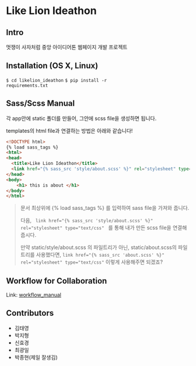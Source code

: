 # Like Lion Ideathon

## Intro

 멋쟁이 사자처럼 중앙 아이디어톤 웹페이지 개발 프로젝트

## Installation (OS X, Linux)

<code>$ cd likelion_ideathon</code>
<code>$ pip install -r requirements.txt </code>

## Sass/Scss Manual

각 app안에 static 폴더를 만들어, 그안에 scss file을 생성하면 됩니다.

templates의 html file과 연결하는 방법은 아래와 같습니다!

```html
<!DOCTYPE html>
{% load sass_tags %}
<html>
<head>
  <title>Like Lion Ideathon</title>
  <link href="{% sass_src 'style/about.scss' %}" rel="stylesheet" type="text/css"/> 
</head>
<body>
    <h1> this is about </h1>
</body>
</html>
```

> 문서 최상위에 {% load sass_tags %} 를 입력하여 sass file을 가져와 줍니다.
>
> 다음, <code> link href="{% sass_src 'style/about.scss' %}" rel="stylesheet" type="text/css" </code> 를 통해 내가 만든 scss file을 연결해줍시다.
>
> 만약 static/style/about.scss 의 파일트리가 아닌, static/about.scss의 파일트리를 사용했다면, <code>link href="{% sass_src 'about.scss' %}" rel="stylesheet" type="text/css"</code> 이렇게 사용해주면 되겠죠?

## Workflow for Collaboration

Link: [workflow_manual](./Workflow.md)

## Contributors

- 김태영 
- 박지형
- 신효경
- 최광일
- 박종현(제일 잘생김)



